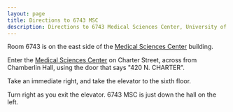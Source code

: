 ```yaml
---
layout: page
title: Directions to 6743 MSC
description: Directions to 6743 Medical Sciences Center, University of Wisconsin-Madison, 1300 University Avenue, Madison, WI 53706
---
```


Room 6743 is on the east side of the [Medical Sciences
Center](http://www.map.wisc.edu/?initObj=bdg_MdScC) building.

Enter the [Medical Sciences
Center](http://www.map.wisc.edu/?initObj=bdg_MdScC) on Charter Street,
across from Chamberlin Hall, using the door that says "420 N.
CHARTER".

Take an immediate right, and take the elevator to the sixth floor.

Turn right as you exit the elevator. 6743 MSC is just down the hall on
the left.
